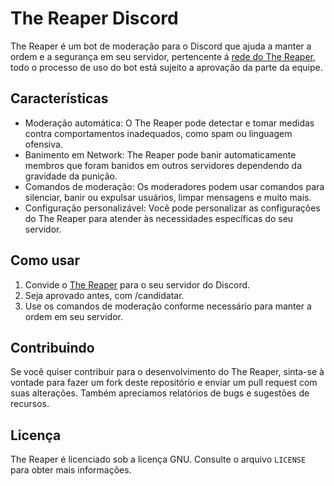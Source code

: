 # The Reaper Discord

The Reaper é um bot de moderação para o Discord que ajuda a manter a ordem e a segurança em seu servidor, pertencente á [rede do The Reaper](https://discord.reaperbot.website), todo o processo de uso do bot está sujeito a aprovação da parte da equipe.

## Características

- Moderação automática: O The Reaper pode detectar e tomar medidas contra comportamentos inadequados, como spam ou linguagem ofensiva.
- Banimento em Network: The Reaper pode banir automaticamente membros que foram banidos em outros servidores dependendo da gravidade da punição.
- Comandos de moderação: Os moderadores podem usar comandos para silenciar, banir ou expulsar usuários, limpar mensagens e muito mais.
- Configuração personalizável: Você pode personalizar as configurações do The Reaper para atender às necessidades específicas do seu servidor.

## Como usar

1. Convide o [The Reaper](https://discord.com/api/oauth2/authorize?client_id=992615467715940392&permissions=8&scope=bot%20applications.commands) para o seu servidor do Discord.
2. Seja aprovado antes, com /candidatar.
3. Use os comandos de moderação conforme necessário para manter a ordem em seu servidor.

## Contribuindo

Se você quiser contribuir para o desenvolvimento do The Reaper, sinta-se à vontade para fazer um fork deste repositório e enviar um pull request com suas alterações. Também apreciamos relatórios de bugs e sugestões de recursos.

## Licença

The Reaper é licenciado sob a licença GNU. Consulte o arquivo `LICENSE` para obter mais informações.
